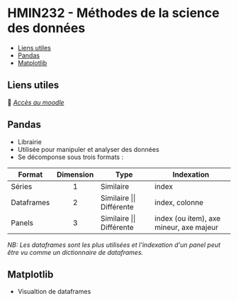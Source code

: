 # HMIN232 - Méthodes de la science des données

* [Liens utiles](#liens-utiles)
* [Pandas](#pandas)
* [Matplotlib](#matplotlib)

## Liens utiles

:link: [*Accès au moodle*](https://moodle.umontpellier.fr/course/view.php?id=10395 "Accèder au moodle")

## Pandas

* Librairie
* Utilisée pour manipuler et analyser des données
* Se décomponse sous trois formats :

| Format     | Dimension | Type                      | Indexation                              |
| ---------- | :-------: | ------------------------- | --------------------------------------- |
| Séries     |     1     | Similaire                 | index                                   |
| Dataframes |     2     | Similaire \|\| Différente | index, colonne                          |
| Panels     |     3     | Similaire \|\| Différente | index (ou item), axe mineur, axe majeur |

*NB: Les dataframes sont les plus utilisées et l'indexation d'un panel peut être vu comme un dictionnaire de dataframes.*

## Matplotlib

* Visualtion de dataframes
